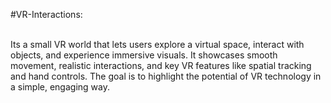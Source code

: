 #VR-Interactions: 

<br>
Its a small VR world that lets users explore a virtual space, interact with objects, and experience immersive visuals. It showcases smooth movement, realistic interactions, and key VR features like spatial tracking and hand controls. The goal is to highlight the potential of VR technology in a simple, engaging way.
